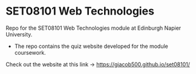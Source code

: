 # SET08101 Web Technologies
Repo for the SET08101 Web Technologies module at Edinburgh Napier University.

- The repo contains the quiz website developed for the module coursework.

Check out the website at this link -> https://giacob500.github.io/set08101/